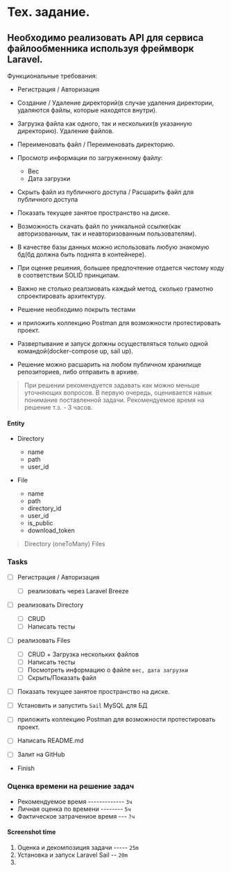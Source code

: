 # Тех. задание.

## Необходимо реализовать API для сервиса файлообменника используя фреймворк Laravel.

Функциональные требования:
- Регистрация / Авторизация
- Создание / Удаление директорий(в случае удаления директории, удаляются файлы, которые находятся внутри).
- Загрузка файла как одного, так и нескольких(в указанную директорию). Удаление файлов.
- Переименовать файл / Переименовать директорию.
- Просмотр информации по загруженному файлу:
  - Вес
  - Дата загрузки
- Скрыть файл из публичного доступа / Расшарить файл для публичного доступа
- Показать текущее занятое пространство на диске.
- Возможность скачать файл по уникальной ссылке(как авторизованным, так и неавторизованным пользователям).

- В качестве базы данных можно использовать любую знакомую бд(бд должна быть поднята в контейнере).
- При оценке решения, большее предпочтение отдается чистому коду в соответствии SOLID принципам.
- Важно не столько реалзиовать каждый метод, сколько грамотно спроектировать архитектуру.
- Решение необходимо покрыть тестами 
- и приложить коллекцию Postman для возможности протестировать проект.
- Развертывание и запуск должны осуществляться только одной командой(docker-compose up, sail up).
- Решение можно расшарить на любом публичном хранилище репозиториев, либо отправить в архиве.

> При решении рекомендуется задавать как можно меньше уточняющих вопросов.
> В первую очередь, оценивается навык понимание поставленной задачи.
> Рекомендуемое время на решение т.з. - 3 часов.


#### Entity
- Directory
    - name
    - path
    - user_id

- File
    - name
    - path
    - directory_id
    - user_id
    - is_public
    - download_token

> Directory (oneToMany) Files

### Tasks
- [ ] Регистрация / Авторизация
  - [ ] реализовать через Laravel Breeze

- [ ] реализовать Directory
  - [ ] CRUD
  - [ ] Написать тесты

- [ ] реализовать Files
  - [ ] CRUD + Загрузка нескольких файлов
  - [ ] Написать тесты
  - [ ] Посмотреть информацию о файле `вес, дата загрузки`
  - [ ] Скрыть/Показать файл

- [ ] Показать текущее занятое пространство на диске.

- [ ] Установить и запустить `Sail` MySQL для БД
- [ ] приложить коллекцию Postman для возможности протестировать проект.
- [ ] Написать README.md
- [ ] Залит на GitHub
- Finish


### Оценка времени на решение задач
- Рекомендуемое время ------------- `3ч`
- Личная оценка по времени -------- `5ч`
- Фактическое затрачениое время --- `?ч`

#### Screenshot time
1. Оценка и декомпозиция задачи ----- `25m`
2. Установка и запуск Laravel Sail -- `20m`
3. 












